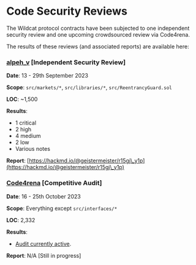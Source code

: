 # Code Security Reviews

The Wildcat protocol contracts have been subjected to one independent security review and one upcoming crowdsourced review via Code4rena.

The results of these reviews (and associated reports) are available here:



### [alpeh\_v](https://x.com/alpeh\_v) \[Independent Security Review]

**Date**: 13 - 29th September 2023

**Scope**: `src/markets/*`, `src/libraries/*`, `src/ReentrancyGuard.sol`

**LOC**: \~1,500

**Results**:

* 1 critical&#x20;
* 2 high
* 4 medium
* 2 low
* Various notes

**Report**: [https://hackmd.io/@geistermeister/r15gj\_y1p](https://hackmd.io/@geistermeister/r15gj\_y1p)



### [Code4rena](https://code4rena.com/) \[Competitive Audit]

**Date**: 16 - 25th October 2023

**Scope**: Everything except `src/interfaces/*`

**LOC**: 2,332

**Results**:

* [Audit currently active](https://github.com/code-423n4/2023-10-wildcat).

**Report**: N/A \[Still in progress]
